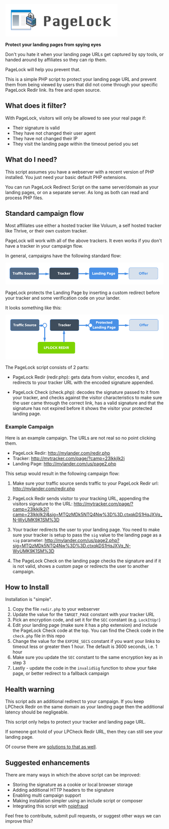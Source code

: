 ![](logo2.png)

**Protect your landing pages from spying eyes**

Don't you hate it when your landing page URLs get captured by spy tools, or handed around by affiliates so they can rip them.

PageLock will help you prevent that.

This is a simple PHP script to protect your landing page URL and prevent them from
being viewed by users that did not come through your specific PageLock Redir link. Its free and open source.


## What does it filter?

With PageLock, visitors will only be allowed to see your real page if:

* Their signature is valid
* They have not changed their user agent
* They have not changed their IP
* They visit the landing page within the timeout period you set


## What do I need?

This script assumes you have a webserver with a recent version of PHP installed. You just need your basic default PHP extensions.

You can run PageLock Redirect Script on the same server/domain as your landing pages, or on a separate server. As long as both can read and process PHP files.


## Standard campaign flow

Most affiliates use either a hosted tracker like Voluum, a self hosted tracker like Thrive, or their own custom tracker.

PageLock will work with all of the above trackers. It even works if you don't have a tracker in your campaign flow.

In general, campaigns have the following standard flow:

![](campaign1.png)

PageLock protects the Landing Page by inserting a custom redirect before your tracker and some verification code on your lander.

It looks something like this:

![](campaign2.png)

The PageLock script consists of 2 parts:

* PageLock Redir (redir.php): gets data from visitor, encodes it, and redirects to your tracker URL with the encoded signature appended.

* PageLock Check (check.php): decodes the signature passed to it from your tracker, and checks against the visitor characteristics to make sure the user came through the correct link, has a valid signature and that the signature has not expired before it shows the visitor your protected landing page.

### Example Campaign

Here is an example campaign. The URLs are not real so no point clicking them.

* PageLock Redir: http://mylander.com/redir.php
* Tracker: http://mytracker.com/page/?camp=23lkkjlk2j
* Landing Page: http://mylander.com/us/page2.php

This setup would result in the following campaign flow:

1. Make sure your traffic source sends traffic to your PageLock Redir url: http://mylander.com/redir.php

2. PageLock Redir sends visitor to your tracking URL, appending the visitors signature to the URL: http://mytracker.com/page/?camp=23lkkjlk2j?camp=23lkkjlk2j&sig=MTQzMDk5NTQ4Nw%3D%3D.ctxqkDS1HqJXVq_N-WyUMK9K1SM%3D

3. Your tracker redirects the user to your landing page. You need to make sure your tracker is setup to pass the `sig` value to the landing page as a `sig` parameter: http://mylander.com/us/page2.php?sig=MTQzMDk5NTQ4Nw%3D%3D.ctxqkDS1HqJXVq_N-WyUMK9K1SM%3D

4. The PageLock Check on the landing page checks the signature and if it is not valid, shows a custom page or redirects the user to another campaign.


## How to Install

Installation is "simple".

1. Copy the file `redir.php` to your webserver
2. Update the value for the `TARGET_PAGE` constant with your tracker URL
3. Pick an encryption code, and set it for the `SEC` constant (e.g. `LockItUp!`)
4. Edit your landing page (make sure it has a php extension) and include the PageLock Check code at the top. You can find the Check code in the `check.php` file in this repo
5. Change the value for the `EXPIRE_SECS` constant if you want your links to timeout less or greater then 1 hour. The default is 3600 seconds, i.e. 1 hour
6. Make sure you update the `SEC` constant to the same encryption key as in step 3
7. Lastly - update the code in the `invalidSig` function to show your fake page, or better redirect to a fallback campaign


## Health warning

This script ads an additional redirect to your campaign. If you keep LPCheck Redir on the same domain as your landing page then the additional latency should be negligeable.

This script only helps to protect your tracker and landing page URL.

If someone got hold of your LPCheck Redir URL, then they can still see your landing page.

Of course there are [solutions to that as well](http://noipfraud.com).


## Suggested enhancements

There are many ways in which the above script can be improved:

* Storing the signature as a cookie or local browser storage
* Adding additional HTTP headers to the signature
* Enabling multi campaign support
* Making instalation simpler using an include script or composer
* Integrating this script with [noipfraud](http://noipfraud.com)

Feel free to contribute, submit pull requests, or suggest other ways we can improve this?
